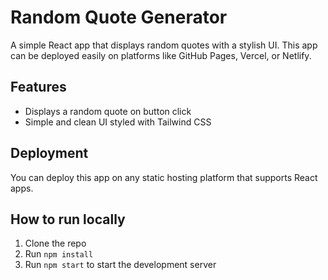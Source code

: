 # Random Quote Generator

A simple React app that displays random quotes with a stylish UI. This app can be deployed easily on platforms like GitHub Pages, Vercel, or Netlify.

## Features

- Displays a random quote on button click
- Simple and clean UI styled with Tailwind CSS

## Deployment

You can deploy this app on any static hosting platform that supports React apps.

## How to run locally

1. Clone the repo
2. Run `npm install`
3. Run `npm start` to start the development server
